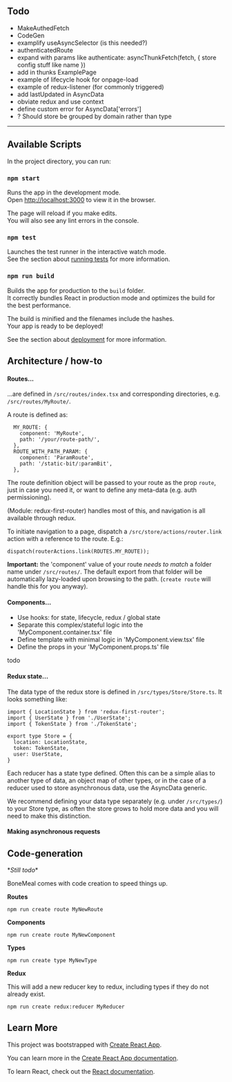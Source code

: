 ## Todo
 - MakeAuthedFetch
 - CodeGen
 - examplify useAsyncSelector (is this needed?)
 - authenticatedRoute
 - expand with params like authenticate: asyncThunkFetch(fetch, { store config stuff like name })
 - add in thunks ExamplePage
 - example of lifecycle hook for onpage-load
 - example of redux-listener (for commonly triggered)
 - add lastUpdated in AsyncData
 - obviate redux and use context
 - define custom error for AsyncData['errors']
 - ? Should store be grouped by domain rather than type 
---


## Available Scripts

In the project directory, you can run:

### `npm start`

Runs the app in the development mode.<br>
Open [http://localhost:3000](http://localhost:3000) to view it in the browser.

The page will reload if you make edits.<br>
You will also see any lint errors in the console.

### `npm test`

Launches the test runner in the interactive watch mode.<br>
See the section about [running tests](https://facebook.github.io/create-react-app/docs/running-tests) for more information.

### `npm run build`

Builds the app for production to the `build` folder.<br>
It correctly bundles React in production mode and optimizes the build for the best performance.

The build is minified and the filenames include the hashes.<br>
Your app is ready to be deployed!

See the section about [deployment](https://facebook.github.io/create-react-app/docs/deployment) for more information.

## Architecture / how-to

#### Routes...

...are defined in `/src/routes/index.tsx` and corresponding directories, e.g. `/src/routes/MyRoute/`.

A route is defined as: 

```
  MY_ROUTE: {
    component: 'MyRoute',
    path: '/your/route-path/',
  },
  ROUTE_WITH_PATH_PARAM: {
    component: 'ParamRoute',
    path: '/static-bit/:paramBit',
  },
```

The route definition object will be passed to your route as the prop `route`, just in case you need
it, or want to define any meta-data (e.g. auth permissioning).

(Module: redux-first-router) handles most of this, and navigation is all available through redux.

To initiate navigation to a page, dispatch a `/src/store/actions/router.link` action with a reference
to the route.  E.g.:

```
dispatch(routerActions.link(ROUTES.MY_ROUTE));
```

**Important:** the 'component' value of your route *needs to match* a 
folder name under `/src/routes/`.  The default export from that folder will be automatically 
lazy-loaded upon browsing to the path.  (`create route` will handle this for you anyway).


#### Components...

 - Use hooks: for state, lifecycle, redux / global state
 - Separate this complex/stateful logic into the 'MyComponent.container.tsx' file
 - Define template with minimal logic in 'MyComponent.view.tsx' file
 - Define the props in your 'MyComponent.props.ts' file

todo

#### Redux state...

The data type of the redux store is defined in `/src/types/Store/Store.ts`. It looks something like:

```
import { LocationState } from 'redux-first-router';
import { UserState } from './UserState';
import { TokenState } from './TokenState';

export type Store = {
  location: LocationState,
  token: TokenState,
  user: UserState,
}
```

Each reducer has a state type defined.  Often this can be a simple alias to another type
of data, an object map of other types, or in the case of a reducer used to store asynchronous data,
use the AsyncData generic.

We recommend defining your data type separately (e.g. under `/src/types/`) to your Store type, as
often the store grows to hold more data and you will need to make this distinction. 

#### Making asynchronous requests 

## Code-generation

\**Still todo*\*

BoneMeal comes with code creation to speed things up.

**Routes**

`npm run create route MyNewRoute`

**Components**

`npm run create route MyNewComponent`

**Types**

`npm run create type MyNewType`

**Redux**

This will add a new reducer key to redux, including types if they do not already exist. 

`npm run create redux:reducer MyReducer`

## Learn More

This project was bootstrapped with [Create React App](https://github.com/facebook/create-react-app).

You can learn more in the [Create React App documentation](https://facebook.github.io/create-react-app/docs/getting-started).

To learn React, check out the [React documentation](https://reactjs.org/).
